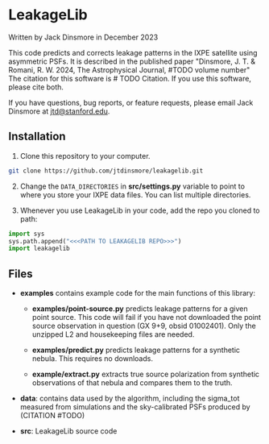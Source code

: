 # LeakageLib

Written by Jack Dinsmore in December 2023

This code predicts and corrects leakage patterns in the IXPE satellite using asymmetric PSFs. It is described in the published paper "Dinsmore, J. T. & Romani, R. W. 2024, The Astrophysical Journal, #TODO volume number" The citation for this software is # TODO Citation. If you use this software, please cite both.

If you have questions, bug reports, or feature requests, please email Jack Dinsmore at jtd@stanford.edu.

## Installation
1. Clone this repository to your computer.
```sh
git clone https://github.com/jtdinsmore/leakagelib.git
```
2. Change the `DATA_DIRECTORIES` in **src/settings.py** variable to point to where you store your IXPE data files. You can list multiple directories.

3. Whenever you use LeakageLib in your code, add the repo you cloned to path:
```Python
import sys
sys.path.append("<<<PATH TO LEAKAGELIB REPO>>>")
import leakagelib
```

## Files

- **examples** contains example code for the main functions of this library:
    - **examples/point-source.py** predicts leakage patterns for a given point source. This code will fail if you have not downloaded the point source observation in question (GX 9+9, obsid 01002401). Only the unzipped L2 and housekeeping files are needed.

    - **examples/predict.py** predicts leakage patterns for a synthetic nebula. This requires no downloads.

    - **example/extract.py** extracts true source polarization from synthetic observations of that nebula and compares them to the truth.

- **data**: contains data used by the algorithm, including the sigma_tot measured from simulations and the sky-calibrated PSFs produced by (CITATION  #TODO)

- **src**: LeakageLib source code